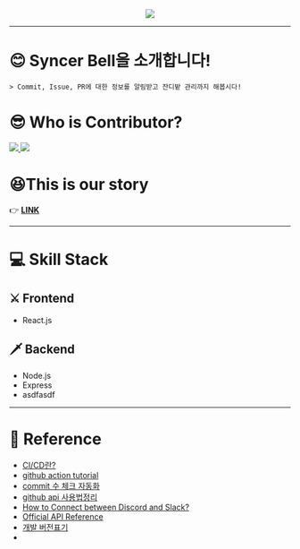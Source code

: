 <div align="center">
    <img src="https://github.com/DevvIll/Syncer-Bell/blob/main/setting/image/Syncer%20Bell%20Title%20Bar.png"/>
</div>

___  

# **😊 Syncer Bell을 소개합니다!**
    > Commit, Issue, PR에 대한 정보를 알림받고 잔디밭 관리까지 해봅시다!


# **😎 Who is Contributor?**
<a href="https://github.com/HS98094" align="center">
      <img src=https://img.shields.io/badge/Team.DeVlll-HS98094-002d75?style=flat-square&labelColor=DA1F26 />
</a>
<a href="https://github.com/JH9892" align="center">
      <img src=https://img.shields.io/badge/Team.DeVlll-JH9892-c297e8?style=flat-square&labelColor=DA1F26 />
</a>

# **😆This is our story**
👉 **[LINK](https://hunspace.notion.site/Syncer-Bell-7d2f728766f74448a5fa57f6a8bf72cb)**  

---  

# **💻 Skill Stack**
## ⚔️ Frontend  
 - React.js  

## 🗡️ Backend  
 - Node.js
 - Express
 - asdfasdf

---  

# 📑 Reference
- [CI/CD란?](https://www.redhat.com/ko/topics/devops/what-is-ci-cd)
- [github action tutorial](https://zzsza.github.io/development/2020/06/06/github-action/)
- [commit 수 체크 자동화](https://github.com/pro00er/commit-checker)
- [github api 사용법정리](https://eunjin3786.tistory.com/194)
- [How to Connect between Discord and Slack?](https://discordbot.tistory.com/37) 
- [Official API Reference](https://docs.github.com/en/rest/reference/users)
- [개발 버전표기](https://okayoon.tistory.com/entry/%EA%B0%9C%EB%B0%9C-%EB%B2%84%EC%A0%84%ED%91%9C%EA%B8%B0-%EB%8C%80%EB%9E%B5%EC%A0%81%EC%9C%BC%EB%A1%9C-%EC%9D%B4%ED%95%B4%ED%95%98%EA%B8%B0)
- 
